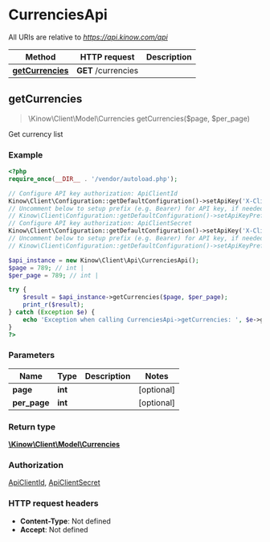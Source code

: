 # CurrenciesApi

All URIs are relative to *https://api.kinow.com/api*

Method | HTTP request | Description
------------- | ------------- | -------------
[**getCurrencies**](#getCurrencies) | **GET** /currencies | 


## **getCurrencies**
> \Kinow\Client\Model\Currencies getCurrencies($page, $per_page)



Get currency list

### Example
```php
<?php
require_once(__DIR__ . '/vendor/autoload.php');

// Configure API key authorization: ApiClientId
Kinow\Client\Configuration::getDefaultConfiguration()->setApiKey('X-Client-Id', 'YOUR_API_KEY');
// Uncomment below to setup prefix (e.g. Bearer) for API key, if needed
// Kinow\Client\Configuration::getDefaultConfiguration()->setApiKeyPrefix('X-Client-Id', 'Bearer');
// Configure API key authorization: ApiClientSecret
Kinow\Client\Configuration::getDefaultConfiguration()->setApiKey('X-Client-Secret', 'YOUR_API_KEY');
// Uncomment below to setup prefix (e.g. Bearer) for API key, if needed
// Kinow\Client\Configuration::getDefaultConfiguration()->setApiKeyPrefix('X-Client-Secret', 'Bearer');

$api_instance = new Kinow\Client\Api\CurrenciesApi();
$page = 789; // int | 
$per_page = 789; // int | 

try {
    $result = $api_instance->getCurrencies($page, $per_page);
    print_r($result);
} catch (Exception $e) {
    echo 'Exception when calling CurrenciesApi->getCurrencies: ', $e->getMessage(), PHP_EOL;
}
?>
```

### Parameters

Name | Type | Description  | Notes
------------- | ------------- | ------------- | -------------
 **page** | **int**|  | [optional]
 **per_page** | **int**|  | [optional]

### Return type

[**\Kinow\Client\Model\Currencies**](#Currencies)

### Authorization

[ApiClientId](#ApiClientId), [ApiClientSecret](#ApiClientSecret)

### HTTP request headers

 - **Content-Type**: Not defined
 - **Accept**: Not defined

